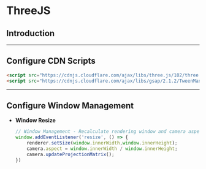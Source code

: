  # ThreeJS

## Introduction

---

 ## Configure CDN Scripts

 ```html
<script src="https://cdnjs.cloudflare.com/ajax/libs/three.js/102/three.js"></script>
<script src="https://cdnjs.cloudflare.com/ajax/libs/gsap/2.1.2/TweenMax.min.js"></script>
 ```

 ---

 ## Configure Window Management

* __Window Resize__

    ```js
    // Window Management - Recalculate rendering window and camera aspect on resize.
    window.addEventListener('resize', () => {
        renderer.setSize(window.innerWidth,window.innerHeight);
        camera.aspect = window.innerWidth / window.innerHeight;
        camera.updateProjectionMatrix();
    })
    ```